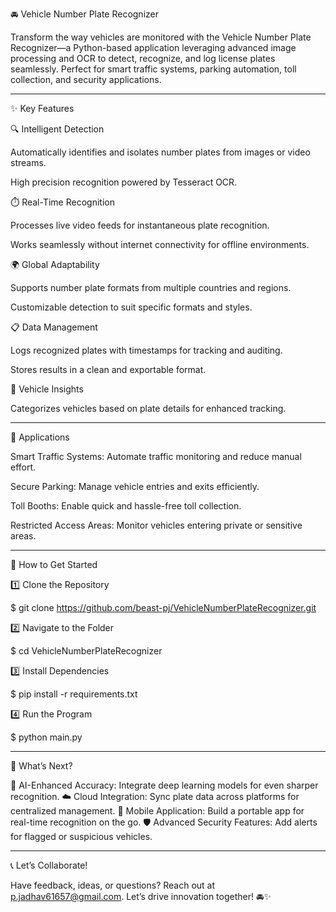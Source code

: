 🚘 Vehicle Number Plate Recognizer

Transform the way vehicles are monitored with the Vehicle Number Plate Recognizer—a Python-based application leveraging advanced image processing and OCR to detect, recognize, and log license plates seamlessly. Perfect for smart traffic systems, parking automation, toll collection, and security applications.


---

✨ Key Features

🔍 Intelligent Detection

Automatically identifies and isolates number plates from images or video streams.

High precision recognition powered by Tesseract OCR.


⏱️ Real-Time Recognition

Processes live video feeds for instantaneous plate recognition.

Works seamlessly without internet connectivity for offline environments.


🌍 Global Adaptability

Supports number plate formats from multiple countries and regions.

Customizable detection to suit specific formats and styles.


📋 Data Management

Logs recognized plates with timestamps for tracking and auditing.

Stores results in a clean and exportable format.


🚗 Vehicle Insights

Categorizes vehicles based on plate details for enhanced tracking.



---

🚦 Applications

Smart Traffic Systems: Automate traffic monitoring and reduce manual effort.

Secure Parking: Manage vehicle entries and exits efficiently.

Toll Booths: Enable quick and hassle-free toll collection.

Restricted Access Areas: Monitor vehicles entering private or sensitive areas.



---

🚀 How to Get Started

1️⃣ Clone the Repository

$ git clone https://github.com/beast-pj/VehicleNumberPlateRecognizer.git

2️⃣ Navigate to the Folder

$ cd VehicleNumberPlateRecognizer

3️⃣ Install Dependencies

$ pip install -r requirements.txt

4️⃣ Run the Program

$ python main.py


---

🌟 What’s Next?

🚀 AI-Enhanced Accuracy: Integrate deep learning models for even sharper recognition.
☁️ Cloud Integration: Sync plate data across platforms for centralized management.
📱 Mobile Application: Build a portable app for real-time recognition on the go.
🛡️ Advanced Security Features: Add alerts for flagged or suspicious vehicles.


---

📞 Let’s Collaborate!

Have feedback, ideas, or questions? Reach out at p.jadhav61657@gmail.com. Let’s drive innovation together! 🚘✨

